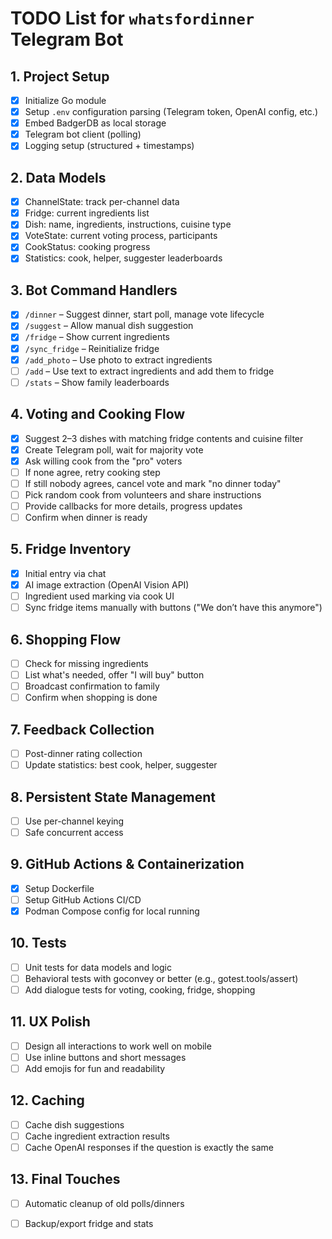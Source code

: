 # TODO List for `whatsfordinner` Telegram Bot

## 1. Project Setup
- [x] Initialize Go module
- [x] Setup `.env` configuration parsing (Telegram token, OpenAI config, etc.)
- [x] Embed BadgerDB as local storage
- [x] Telegram bot client (polling)
- [x] Logging setup (structured + timestamps)

## 2. Data Models
- [x] ChannelState: track per-channel data
- [x] Fridge: current ingredients list
- [x] Dish: name, ingredients, instructions, cuisine type
- [x] VoteState: current voting process, participants
- [x] CookStatus: cooking progress
- [x] Statistics: cook, helper, suggester leaderboards

## 3. Bot Command Handlers
- [x] `/dinner` – Suggest dinner, start poll, manage vote lifecycle
- [x] `/suggest` – Allow manual dish suggestion
- [x] `/fridge` – Show current ingredients
- [x] `/sync_fridge` – Reinitialize fridge
- [x] `/add_photo` – Use photo to extract ingredients
- [ ] `/add` – Use text to extract ingredients and add them to fridge
- [ ] `/stats` – Show family leaderboards

## 4. Voting and Cooking Flow
- [x] Suggest 2–3 dishes with matching fridge contents and cuisine filter
- [x] Create Telegram poll, wait for majority vote
- [x] Ask willing cook from the "pro" voters
- [ ] If none agree, retry cooking step
- [ ] If still nobody agrees, cancel vote and mark "no dinner today"
- [ ] Pick random cook from volunteers and share instructions
- [ ] Provide callbacks for more details, progress updates
- [ ] Confirm when dinner is ready

## 5. Fridge Inventory
- [x] Initial entry via chat
- [x] AI image extraction (OpenAI Vision API)
- [ ] Ingredient used marking via cook UI
- [ ] Sync fridge items manually with buttons ("We don’t have this anymore")

## 6. Shopping Flow
- [ ] Check for missing ingredients
- [ ] List what's needed, offer "I will buy" button
- [ ] Broadcast confirmation to family
- [ ] Confirm when shopping is done

## 7. Feedback Collection
- [ ] Post-dinner rating collection
- [ ] Update statistics: best cook, helper, suggester

## 8. Persistent State Management
- [ ] Use per-channel keying
- [ ] Safe concurrent access

## 9. GitHub Actions & Containerization
- [x] Setup Dockerfile
- [ ] Setup GitHub Actions CI/CD
- [x] Podman Compose config for local running

## 10. Tests
- [ ] Unit tests for data models and logic
- [ ] Behavioral tests with goconvey or better (e.g., gotest.tools/assert)
- [ ] Add dialogue tests for voting, cooking, fridge, shopping

## 11. UX Polish
- [ ] Design all interactions to work well on mobile
- [ ] Use inline buttons and short messages
- [ ] Add emojis for fun and readability

## 12. Caching
- [ ] Cache dish suggestions
- [ ] Cache ingredient extraction results
- [ ] Cache OpenAI responses if the question is exactly the same

## 13. Final Touches
- [ ] Automatic cleanup of old polls/dinners
- [ ] Backup/export fridge and stats

